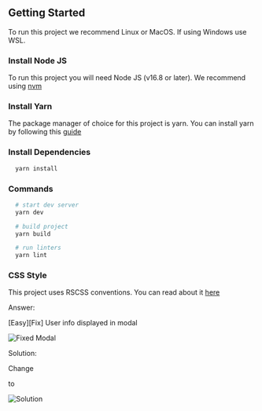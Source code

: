 ## Getting Started

To run this project we recommend Linux or MacOS. If using Windows use WSL.

### Install Node JS

To run this project you will need Node JS (v16.8 or later). We recommend using [nvm](https://github.com/nvm-sh/nvm)

### Install Yarn

The package manager of choice for this project is yarn. You can install yarn by following this [guide](https://yarnpkg.com/getting-started/install)

### Install Dependencies

```bash
  yarn install
```

### Commands

```bash
  # start dev server
  yarn dev

  # build project
  yarn build

  # run linters
  yarn lint
```

### CSS Style

This project uses RSCSS conventions. You can read about it [here](https://ricostacruz.com/rscss/)



Answer:

[Easy][Fix] User info displayed in modal

![Fixed Modal](https://github.com/roblestyle/frontend_test/blob/fix/modal-info-display-solution/Screenshot%202024-04-12%20221531.png)

Solution:

Change  <div className="fields"> to  <div className="field">

![Solution](https://github.com/roblestyle/frontend_test/blob/fix/modal-info-display-solution/Screenshot%202024-04-12%20221531.png)